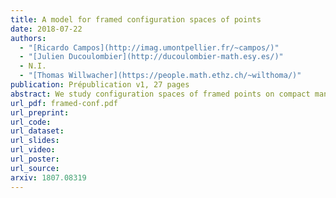```yaml
---
title: A model for framed configuration spaces of points
date: 2018-07-22
authors:
  - "[Ricardo Campos](http://imag.umontpellier.fr/~campos/)"
  - "[Julien Ducoulombier](http://ducoulombier-math.esy.es/)"
  - N.I.
  - "[Thomas Willwacher](https://people.math.ethz.ch/~wilthoma/)"
publication: Prépublication v1, 27 pages
abstract: We study configuration spaces of framed points on compact manifolds. Such configuration spaces admit natural actions of the framed little discs operads, that play an important role in the study of embedding spaces of manifolds and in factorization homology. We construct real combinatorial models for these operadic modules, for compact smooth manifolds without boundary.
url_pdf: framed-conf.pdf
url_preprint:
url_code:
url_dataset:
url_slides:
url_video:
url_poster:
url_source:
arxiv: 1807.08319
---
```

